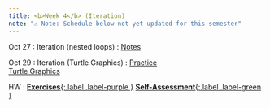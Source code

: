 ```yaml
---
title: <b>Week 4</b> (Iteration)
note: "⚠️ Note: Schedule below not yet updated for this semester"
---
```


Oct 27
: Iteration (nested loops)
  : [Notes](/11102-f25/lessons/nested-loops)

Oct 29
: Iteration (Turtle Graphics)
  : [Practice](/11102-f25/lessons/iteration-practice)<br>
  [Turtle Graphics](/11102-f25/lessons/iteration-practice)

HW
: [**Exercises**{:.label .label-purple }](#) [**Self-Assessment**{:.label .label-green }](#)

